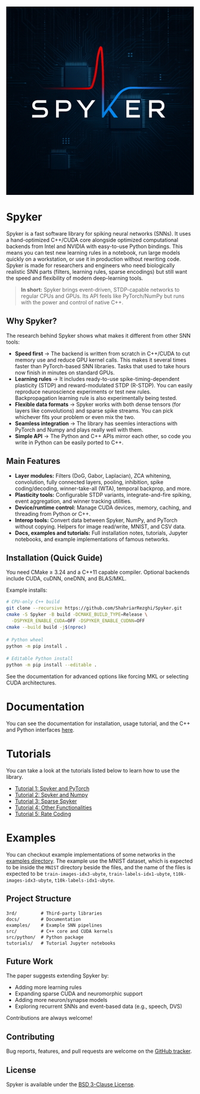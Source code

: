 ![logo](./docs/_static/logo-1024.png)

# Spyker

Spyker is a fast software library for spiking neural networks (SNNs). It uses a hand-optimized C++/CUDA core alongside optimized computational backends from Intel and NVIDIA with easy-to-use Python bindings. This means you can test new learning rules in a notebook, run large models quickly on a workstation, or use it in production without rewriting code. Spyker is made for researchers and engineers who need biologically realistic SNN parts (filters, learning rules, sparse encodings) but still want the speed and flexibility of modern deep-learning tools.

> **In short:** Spyker brings event-driven, STDP-capable networks to regular CPUs and GPUs. Its API feels like PyTorch/NumPy but runs with the power and control of native C++.

## Why Spyker?

The research behind Spyker shows what makes it different from other SNN tools:

* **Speed first** -> The backend is written from scratch in C++/CUDA to cut memory use and reduce GPU kernel calls. This makes it several times faster than PyTorch-based SNN libraries. Tasks that used to take hours now finish in minutes on standard GPUs.
* **Learning rules** -> It includes ready-to-use spike-timing-dependent plasticity (STDP) and reward-modulated STDP (R-STDP). You can easily reproduce neuroscience experiments or test new rules. Backpropagation learning rule is also experimentally being tested.
* **Flexible data formats** -> Spyker works with both dense tensors (for layers like convolutions) and sparse spike streams. You can pick whichever fits your problem or even mix the two.
* **Seamless integration** -> The library has seemles interactions with PyTorch and Numpy and plays really well with them.
* **Simple API** -> The Python and C++ APIs mirror each other, so code you write in Python can be easily ported to C++.

## Main Features

* **Layer modules:** Filters (DoG, Gabor, Laplacian), ZCA whitening, convolution, fully connected layers, pooling, inhibition, spike coding/decoding, winner-take-all (WTA), temporal backprop, and more.
* **Plasticity tools:** Configurable STDP variants, integrate-and-fire spiking, event aggregation, and winner tracking utilities.
* **Device/runtime control:** Manage CUDA devices, memory, caching, and threading from Python or C++.
* **Interop tools:** Convert data between Spyker, NumPy, and PyTorch without copying. Helpers for image read/write, MNIST, and CSV data.
* **Docs, examples and tutorials:** Full installation notes, tutorials, Jupyter notebooks, and example implementations of famous networks.

## Installation (Quick Guide)

You need CMake ≥ 3.24 and a C++11 capable compiler. Optional backends include CUDA, cuDNN, oneDNN, and BLAS/MKL.

Example installs:

```bash
# CPU-only C++ build
git clone --recursive https://github.com/ShahriarRezghi/Spyker.git
cmake -S Spyker -B build -DCMAKE_BUILD_TYPE=Release \
  -DSPYKER_ENABLE_CUDA=OFF -DSPYKER_ENABLE_CUDNN=OFF
cmake --build build -j$(nproc)

# Python wheel
python -m pip install .

# Editable Python install
python -m pip install --editable .
```

See the documentation for advanced options like forcing MKL or selecting CUDA architectures.

# Documentation
You can see the documentation for installation, usage tutorial, and the C++ and Python interfaces [here](https://spyker.readthedocs.io/en/latest/index.html).

# Tutorials
You can take a look at the tutorials listed below to learn how to use the library.

+ [Tutorial 1: Spyker and PyTorch](./tutorials/spyker_and_pytorch.ipynb)
+ [Tutorial 2: Spyker and Numpy](./tutorials/spyker_and_numpy.ipynb)
+ [Tutorial 3: Sparse Spyker](./tutorials/sparse_spyker.ipynb)
+ [Tutorial 4: Other Functionalities](./tutorials/other_functionalities.ipynb)
+ [Tutorial 5: Rate Coding](./tutorials/rate_coding.ipynb)

# Examples
You can checkout example implementations of some networks in the [examples directory](./examples/). The example use the MNIST dataset, which is expected to be inside the `MNIST` directory beside the files, and the name of the files is expected to be `train-images-idx3-ubyte`, `train-labels-idx1-ubyte`, `t10k-images-idx3-ubyte`, `t10k-labels-idx1-ubyte`.

## Project Structure

```
3rd/         # Third-party libraries
docs/        # Documentation
examples/    # Example SNN pipelines
src/         # C++ core and CUDA kernels
src/python/  # Python package
tutorials/   # Tutorial Jupyter notebooks
```

## Future Work

The paper suggests extending Spyker by:

* Adding more learning rules
* Expanding sparse CUDA and neuromorphic support
* Adding more neuron/synapse models
* Exploring recurrent SNNs and event-based data (e.g., speech, DVS)

Contributions are always welcome!

## Contributing

Bug reports, features, and pull requests are welcome on the [GitHub tracker](https://github.com/ShahriarRezghi/Spyker/issues).

## License

Spyker is available under the [BSD 3-Clause License](./LICENSE).
